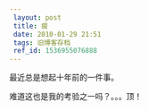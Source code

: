 ```yaml
---
 layout: post
 title: 疲
 date: 2010-01-29 21:51
 tags: 旧博客存档
 ref_id: 1536955076888
---
```

最近总是想起十年前的一件事。

难道这也是我的考验之一吗？。。。顶！


